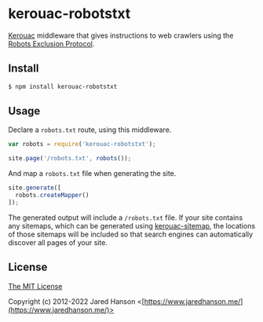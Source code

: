 # kerouac-robotstxt

[Kerouac](https://github.com/jaredhanson/kerouac) middleware that gives
instructions to web crawlers using the [Robots Exclusion Protocol](http://www.robotstxt.org/).

## Install

```sh
$ npm install kerouac-robotstxt
```

## Usage

Declare a `robots.txt` route, using this middleware.

```js
var robots = require('kerouac-robotstxt');

site.page('/robots.txt', robots());
```

And map a `robots.txt` file when generating the site.

```js
site.generate([
  robots.createMapper()
]);
```

The generated output will include a `/robots.txt` file.  If your site contains
any sitemaps, which can be generated using [kerouac-sitemap](https://github.com/jaredhanson/kerouac-sitemap),
the locations of those sitemaps will be included so that search engines can
automatically discover all pages of your site.

## License

[The MIT License](http://opensource.org/licenses/MIT)

Copyright (c) 2012-2022 Jared Hanson <[https://www.jaredhanson.me/](https://www.jaredhanson.me/)>
